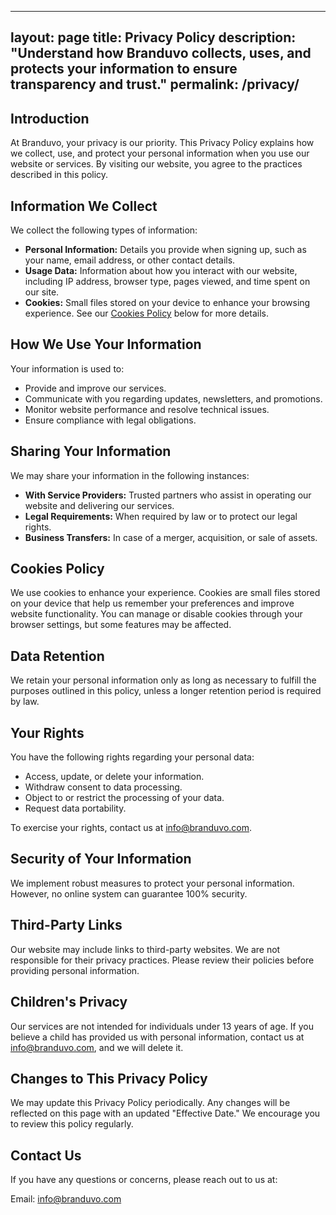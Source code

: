 
---
layout: page
title: Privacy Policy
description: "Understand how Branduvo collects, uses, and protects your information to ensure transparency and trust."
permalink: /privacy/
---

<h2 id="introduction">Introduction</h2>
<p>At Branduvo, your privacy is our priority. This Privacy Policy explains how we collect, use, and protect your personal information when you use our website or services. By visiting our website, you agree to the practices described in this policy.</p>

<h2 id="information-we-collect">Information We Collect</h2>
<p>We collect the following types of information:</p>
<ul>
  <li><strong>Personal Information:</strong> Details you provide when signing up, such as your name, email address, or other contact details.</li>
  <li><strong>Usage Data:</strong> Information about how you interact with our website, including IP address, browser type, pages viewed, and time spent on our site.</li>
  <li><strong>Cookies:</strong> Small files stored on your device to enhance your browsing experience. See our <a href="#cookies-policy">Cookies Policy</a> below for more details.</li>
</ul>

<h2 id="how-we-use-your-information">How We Use Your Information</h2>
<p>Your information is used to:</p>
<ul>
  <li>Provide and improve our services.</li>
  <li>Communicate with you regarding updates, newsletters, and promotions.</li>
  <li>Monitor website performance and resolve technical issues.</li>
  <li>Ensure compliance with legal obligations.</li>
</ul>

<h2 id="sharing-your-information">Sharing Your Information</h2>
<p>We may share your information in the following instances:</p>
<ul>
  <li><strong>With Service Providers:</strong> Trusted partners who assist in operating our website and delivering our services.</li>
  <li><strong>Legal Requirements:</strong> When required by law or to protect our legal rights.</li>
  <li><strong>Business Transfers:</strong> In case of a merger, acquisition, or sale of assets.</li>
</ul>

<h2 id="cookies-policy">Cookies Policy</h2>
<p>We use cookies to enhance your experience. Cookies are small files stored on your device that help us remember your preferences and improve website functionality. You can manage or disable cookies through your browser settings, but some features may be affected.</p>

<h2 id="data-retention">Data Retention</h2>
<p>We retain your personal information only as long as necessary to fulfill the purposes outlined in this policy, unless a longer retention period is required by law.</p>

<h2 id="your-rights">Your Rights</h2>
<p>You have the following rights regarding your personal data:</p>
<ul>
  <li>Access, update, or delete your information.</li>
  <li>Withdraw consent to data processing.</li>
  <li>Object to or restrict the processing of your data.</li>
  <li>Request data portability.</li>
</ul>
<p>To exercise your rights, contact us at <a href="mailto:info@branduvo.com">info@branduvo.com</a>.</p>

<h2 id="security-of-your-information">Security of Your Information</h2>
<p>We implement robust measures to protect your personal information. However, no online system can guarantee 100% security.</p>

<h2 id="third-party-links">Third-Party Links</h2>
<p>Our website may include links to third-party websites. We are not responsible for their privacy practices. Please review their policies before providing personal information.</p>

<h2 id="children-s-privacy">Children's Privacy</h2>
<p>Our services are not intended for individuals under 13 years of age. If you believe a child has provided us with personal information, contact us at <a href="mailto:info@branduvo.com">info@branduvo.com</a>, and we will delete it.</p>

<h2 id="changes-to-this-policy">Changes to This Privacy Policy</h2>
<p>We may update this Privacy Policy periodically. Any changes will be reflected on this page with an updated "Effective Date." We encourage you to review this policy regularly.</p>

<h2 id="contact-us">Contact Us</h2>
<p>If you have any questions or concerns, please reach out to us at:</p>
<p>Email: <a href="mailto:info@branduvo.com">info@branduvo.com</a></p>
